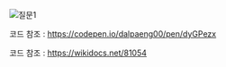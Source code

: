 ![질문1](https://user-images.githubusercontent.com/83389640/127938431-27aefafa-6f37-4e27-87fa-5ebc7f566646.png)

코드 참조 : https://codepen.io/dalpaeng00/pen/dyGPezx

코드 참조 : https://wikidocs.net/81054
